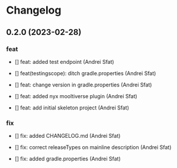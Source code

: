 # Changelog


## 0.2.0 (2023-02-28)

### feat

* [] feat: added test endpoint (Andrei Sfat)

* [] feat(testingscope): ditch gradle.properties (Andrei Sfat)

* [] feat: change version in gradle.properties (Andrei Sfat)

* [] feat: added nyx mooltiverse plugin (Andrei Sfat)

* [] feat: add initial skeleton project (Andrei Sfat)

### fix

* [] fix: added CHANGELOG.md (Andrei Sfat)

* [] fix: correct releaseTypes on mainline description (Andrei Sfat)

* [] fix: added gradle.properties (Andrei Sfat)

